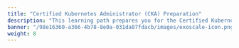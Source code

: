 ```yaml
---
title: "Certified Kubernetes Administrator (CKA) Preparation"
description: "This learning path prepares you for the Certified Kubernetes Administrator (CKA) exam, covering essential topics such as cluster architecture, installation, configuration, and troubleshooting."
banner: "/98e16360-a366-4b78-8e0a-031da07fdacb/images/exoscale-icon.png"
weight: 8
---
```

